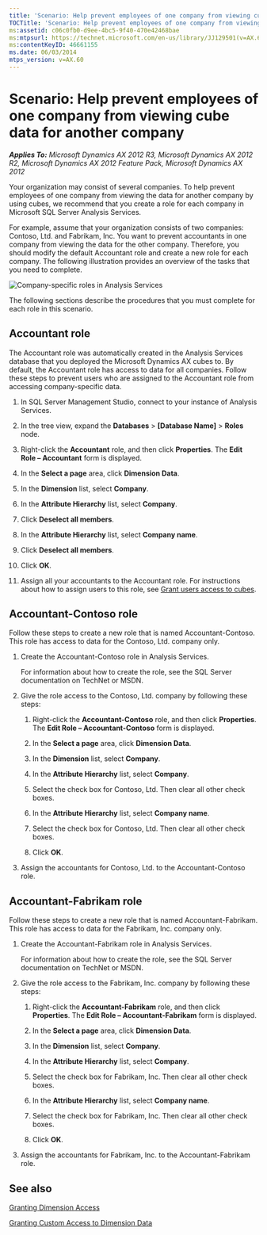 ```yaml
---
title: 'Scenario: Help prevent employees of one company from viewing cube data for another company'
TOCTitle: 'Scenario: Help prevent employees of one company from viewing cube data for another company'
ms:assetid: c06c0fb0-d9ee-4bc5-9f40-470e42468bae
ms:mtpsurl: https://technet.microsoft.com/en-us/library/JJ129501(v=AX.60)
ms:contentKeyID: 46661155
ms.date: 06/03/2014
mtps_version: v=AX.60
---
```


# Scenario: Help prevent employees of one company from viewing cube data for another company 


_**Applies To:** Microsoft Dynamics AX 2012 R3, Microsoft Dynamics AX 2012 R2, Microsoft Dynamics AX 2012 Feature Pack, Microsoft Dynamics AX 2012_

Your organization may consist of several companies. To help prevent employees of one company from viewing the data for another company by using cubes, we recommend that you create a role for each company in Microsoft SQL Server Analysis Services.

For example, assume that your organization consists of two companies: Contoso, Ltd. and Fabrikam, Inc. You want to prevent accountants in one company from viewing the data for the other company. Therefore, you should modify the default Accountant role and create a new role for each company. The following illustration provides an overview of the tasks that you need to complete.

![Company-specific roles in Analysis Services](images/JJ129501.BI_Scenario1_CompanyRoles(AX.60).gif "Company-specific roles in Analysis Services")

The following sections describe the procedures that you must complete for each role in this scenario.

## Accountant role

The Accountant role was automatically created in the Analysis Services database that you deployed the Microsoft Dynamics AX cubes to. By default, the Accountant role has access to data for all companies. Follow these steps to prevent users who are assigned to the Accountant role from accessing company-specific data.

1.  In SQL Server Management Studio, connect to your instance of Analysis Services.

2.  In the tree view, expand the **Databases** \> **\[Database Name\]** \> **Roles** node.

3.  Right-click the **Accountant** role, and then click **Properties**. The **Edit Role – Accountant** form is displayed.

4.  In the **Select a page** area, click **Dimension Data**.

5.  In the **Dimension** list, select **Company**.

6.  In the **Attribute Hierarchy** list, select **Company**.

7.  Click **Deselect all members**.

8.  In the **Attribute Hierarchy** list, select **Company name**.

9.  Click **Deselect all members**.

10. Click **OK**.

11. Assign all your accountants to the Accountant role. For instructions about how to assign users to this role, see [Grant users access to cubes](grant-users-access-to-cubes.md).

## Accountant-Contoso role

Follow these steps to create a new role that is named Accountant-Contoso. This role has access to data for the Contoso, Ltd. company only.

1.  Create the Accountant-Contoso role in Analysis Services.
    
    For information about how to create the role, see the SQL Server documentation on TechNet or MSDN.

2.  Give the role access to the Contoso, Ltd. company by following these steps:
    
    1.  Right-click the **Accountant-Contoso** role, and then click **Properties**. The **Edit Role – Accountant-Contoso** form is displayed.
    
    2.  In the **Select a page** area, click **Dimension Data**.
    
    3.  In the **Dimension** list, select **Company**.
    
    4.  In the **Attribute Hierarchy** list, select **Company**.
    
    5.  Select the check box for Contoso, Ltd. Then clear all other check boxes.
    
    6.  In the **Attribute Hierarchy** list, select **Company name**.
    
    7.  Select the check box for Contoso, Ltd. Then clear all other check boxes.
    
    8.  Click **OK**.

3.  Assign the accountants for Contoso, Ltd. to the Accountant-Contoso role.

## Accountant-Fabrikam role

Follow these steps to create a new role that is named Accountant-Fabrikam. This role has access to data for the Fabrikam, Inc. company only.

1.  Create the Accountant-Fabrikam role in Analysis Services.
    
    For information about how to create the role, see the SQL Server documentation on TechNet or MSDN.

2.  Give the role access to the Fabrikam, Inc. company by following these steps:
    
    1.  Right-click the **Accountant-Fabrikam** role, and then click **Properties**. The **Edit Role – Accountant-Fabrikam** form is displayed.
    
    2.  In the **Select a page** area, click **Dimension Data**.
    
    3.  In the **Dimension** list, select **Company**.
    
    4.  In the **Attribute Hierarchy** list, select **Company**.
    
    5.  Select the check box for Fabrikam, Inc. Then clear all other check boxes.
    
    6.  In the **Attribute Hierarchy** list, select **Company name**.
    
    7.  Select the check box for Fabrikam, Inc. Then clear all other check boxes.
    
    8.  Click **OK**.

3.  Assign the accountants for Fabrikam, Inc. to the Accountant-Fabrikam role.

## See also

[Granting Dimension Access](http://technet.microsoft.com/en-us/library/ms175421.aspx)

[Granting Custom Access to Dimension Data](http://technet.microsoft.com/en-us/library/ms175366.aspx)

  



